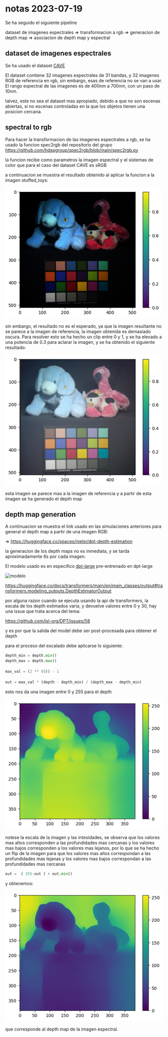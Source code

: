 # notas 2023-07-19

Se ha seguido el siguiente pipeline

dataset de imagenes espectrales => transformacion a rgb => generacion de depth map => asociacion de depth map y espectral


## dataset de imagenes espectrales

Se ha usado el dataset [CAVE](http://www.cs.columbia.edu/CAVE/databases/multispectral/)

El dataset contiene 32 imagenes espectrales de 31 bandas, y 32 imagenes RGB de referencia en rgb, sin embargo, esas de referencia no se van a usar. El rango espectral de las imagenes es de 400nm a 700nm, con un paso de 10nm.

talvez, este no sea el dataset mas apropiado, debido a que no son escenas abiertas, si no escenas controladas en la que los objetos tienen una posicion cercana.

## spectral to rgb

Para hacer la transformacion de las imagenes espectrales a rgb, se ha usado la funcion spec2rgb del repositorio del grupo https://github.com/hdspgroup/spec2rgb/blob/main/spec2rgb.py

la funcion recibe como parametros la imagen espectral y el sistemas de color que para el caso del dataset CAVE es sRGB

a continuacion se muestra el resultado obtenido al aplicar la funcion a la imagen stuffed_toys:

![stuffed_toys](../images/spec2rgb_standard.png)

sin embargo, el resultado no es el esperado, ya que la imagen resultante no se parece a la imagen de referencia, la imagen obtenida es demasiado oscura. Para resolver esto se ha hecho un clip entre 0 y 1, y se ha elevado a una potencia de 0.3 para aclarar la imagen, y se ha obtenido el siguiente resultado:

![stuffed_toys](../images/spec2rgb_improved.png)

esta imagen se parece mas a la imagen de referencia y a partir de esta imagen se ha generado el depth map

## depth map generation

A continuacion se muestra el link usado en las simulaciones anteriores para general el depth map a partir de una imagen RGB:

=> https://huggingface.co/spaces/nielsr/dpt-depth-estimation


la generacion de los depth maps no es inmediata, y se tarda aproximadamente 6s por cada imagen.

El modelo usado es en especifico [dpt-large](https://huggingface.co/Intel/dpt-large) pre-entrenado en dpt-large


![modelo](https://huggingface.co/datasets/huggingface/documentation-images/resolve/main/dpt_architecture.jpg)


https://huggingface.co/docs/transformers/main/en/main_classes/output#transformers.modeling_outputs.DepthEstimatorOutput

por alguna razon cuando se ejecuta usando la api de transformers, la escala de los depth estimados varia, y devuelve valores entre 0 y 30, hay una issue que trata acerca del tema:

https://github.com/isl-org/DPT/issues/58

y es por que la salida del model debe ser post-procesada para obtener el depth 

para el proceso del escalado debe aplicarse lo siguiente:

```python
depth_min = depth.min()
depth_max = depth.max()

max_val = (2 ** (8)) - 1

out = max_val * (depth - depth_min) / (depth_max - depth_min)
```

esto nos da una imagen entre 0 y 255 para el depth

![modelo](../images/depth_escaled.png)

notese la escala de la imagen y las intesidades, se observa que los valores mas altos corresponden a las profundidades mas cercanas y los valores mas bajos corresponden a los valores mas lejanos, por lo que se ha hecho un flip de la imagen para que los valores mas altos correspondan a las profundidades mas lejanas y los valores mas bajos correspondan a las profundidades mas cercanas


```python
out =  ( 255-out ) + out.min()
```

y obtenemos:

![modelo](../images/depth_verified.png)

que corresponde al depth map de la imagen espectral.